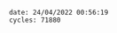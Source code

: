 

                date: 24/04/2022 00:56:19
                cycles: 71880

                         